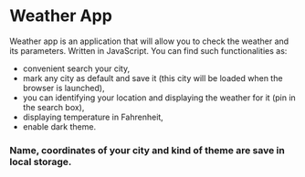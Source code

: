# Weather App

Weather app is an application that will allow you to check the weather and its parameters. Written in JavaScript. You can find such functionalities as:
* convenient search your city,
* mark any city as default and save it (this city will be loaded when the browser is launched),
* you can identifying your location and displaying the weather for it (pin in the search box),
* displaying temperature in Fahrenheit,
* enable dark theme.

### Name, coordinates of your city and kind of theme are save in local storage. 



